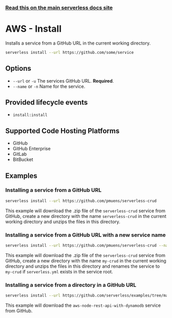 <!--
title: Serverless Framework Commands - AWS Lambda - Install
menuText: install
menuOrder: 3
description: Install pre-written AWS Lambda Functions, Events and Resources with the Serverless Framework
layout: Doc
-->

<!-- DOCS-SITE-LINK:START automatically generated  -->

### [Read this on the main serverless docs site](https://www.serverless.com/framework/docs/providers/aws/cli-reference/install)

<!-- DOCS-SITE-LINK:END -->

# AWS - Install

Installs a service from a GitHub URL in the current working directory.

```bash
serverless install --url https://github.com/some/service
```

## Options

- `--url` or `-u` The services GitHub URL. **Required**.
- `--name` or `-n` Name for the service.

## Provided lifecycle events

- `install:install`

## Supported Code Hosting Platforms

- GitHub
- GitHub Enterprise
- GitLab
- BitBucket

## Examples

### Installing a service from a GitHub URL

```bash
serverless install --url https://github.com/pmuens/serverless-crud
```

This example will download the .zip file of the `serverless-crud` service from GitHub, create a new directory with the name `serverless-crud` in the current working directory and unzips the files in this directory.

### Installing a service from a GitHub URL with a new service name

```bash
serverless install --url https://github.com/pmuens/serverless-crud --name my-crud
```

This example will download the .zip file of the `serverless-crud` service from GitHub, create a new directory with the name `my-crud` in the current working directory and unzips the files in this directory and renames the service to `my-crud` if `serverless.yml` exists in the service root.

### Installing a service from a directory in a GitHub URL

```bash
serverless install --url https://github.com/serverless/examples/tree/master/aws-node-rest-api-with-dynamodb
```

This example will download the `aws-node-rest-api-with-dynamodb` service from GitHub.
